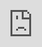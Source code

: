 # Industry4.0
The repository was created for the subject "Technologies of industry 4.0", ADB-21-08, MSTU "Stankin"

<!DOCTYPE html>
<html style="font-size: 16px;" lang="ru"><head>
    <meta name="viewport" content="width=device-width, initial-scale=1.0">
    <meta charset="utf-8">
    <meta name="keywords" content="creativestudio, We design People Inspired Experiences that create positive change in people&amp;apos;s lives.">
    <meta name="description" content="">
    <title>Page 2</title>
    <link rel="stylesheet" href="nicepage.css" media="screen">
<link rel="stylesheet" href="Page-2.css" media="screen">
    <script class="u-script" type="text/javascript" src="jquery-1.9.1.min.js" defer=""></script>
    <script class="u-script" type="text/javascript" src="nicepage.js" defer=""></script>
    <meta name="generator" content="Nicepage 5.11.7, nicepage.com">
    <link id="u-theme-google-font" rel="stylesheet" href="https://fonts.googleapis.com/css?family=Roboto:100,100i,300,300i,400,400i,500,500i,700,700i,900,900i|Open+Sans:300,300i,400,400i,500,500i,600,600i,700,700i,800,800i">
    
    
    
    <script type="application/ld+json">{
		"@context": "http://schema.org",
		"@type": "Organization",
		"name": "",
		"logo": "images/5171181-0.jpeg"
}</script>
    <meta name="theme-color" content="#1f203a">
    <meta property="og:title" content="Page 2">
    <meta property="og:type" content="website">
  <meta data-intl-tel-input-cdn-path="intlTelInput/"></head>
  <body data-home-page="https://website5171180.nicepage.io/Page-2.html?version=e9581053-38fb-424e-a8b2-1d71fd160f0f" data-home-page-title="Page 2" class="u-body u-xl-mode" data-lang="ru"><header class="u-clearfix u-header u-palette-1-base u-header" id="sec-ab9d"><div class="u-clearfix u-sheet u-sheet-1">
        <a href="https://nicepage.com" class="u-image u-logo u-image-1" data-image-width="5000" data-image-height="3220">
          <img src="images/5171181-0.jpeg" class="u-logo-image u-logo-image-1" data-image-width="64">
        </a>
        <h2 class="u-align-center u-text u-text-1">&nbsp;<b>Технологии индустрии 4.0</b>
        </h2>
      </div></header>
    <section class="u-align-center u-clearfix u-section-1" id="carousel_a717">
      <div class="u-expanded-width u-grey-5 u-shape u-shape-rectangle u-shape-1"></div>
      <div alt="" class="u-border-8 u-border-white u-image u-image-circle u-image-1" data-image-width="640" data-image-height="640"></div>
      <div alt="" class="u-border-8 u-border-white u-image u-image-circle u-image-2" data-image-width="1200" data-image-height="902"></div>
      <div class="infinite u-align-center u-clearfix u-group-elements u-group-elements-1" data-animation-name="lightSpeedIn" data-animation-duration="1000" data-animation-direction="" data-animation-out="0">
        <h2 class="u-text u-text-1">&nbsp;<b>Андрианов Р.И.</b>
        </h2>
        <h2 class="infinite u-text u-text-2" data-animation-name="lightSpeedIn" data-animation-duration="1000" data-animation-direction="" data-animation-out="0">&nbsp;<b>Марковец Д.С.</b>
        </h2>
      </div>
      <h2 class="infinite u-text u-text-3" data-animation-name="tada" data-animation-duration="1000" data-animation-direction="" data-animation-out="0">&nbsp;<b>Portfolio</b>
      </h2>
      <p class="u-text u-text-4">Студенты МГТУ"Станкин", Кафедра компьютерных систем управления, 15.03.04 Автоматизация технологических процессов и производств,&nbsp;<br>АДБ-21-08. Андрианов Руслан Игоревич. Марковец Дарья Сергеевна.
      </p>
      <p class="u-text u-text-5"> ⣿⣿⣿⣿⣿⣿⣿⠀⡤⢤⠘⢷⣍⠻⣿⣿⣿⣿⣿⣿⣿⣿⣿⣿⣿⣿⣿⣿⣿⣿⣿⣿⣿⣿⣿⣿⣿⣿⣿⣿⣿⣿⣿⣿⣿⣿⣾⣷⣤⠉⠉⠁⠀⠀⠀⠀⠀⠀⠀⠈⠀⠀⠀⠀⠀ <br>⣿⣿⣿⣿⣿⣿⣿⣀⠀⠀⠀⠈⡉⡇⠙⣿⣿⣿⣿⣿⣿⣿⣿⣿⣿⣿⣿⣿⣿⣿⣿⣿⣿⣿⣿⣿⣿⣿⣿⣿⣿⣿⣿⣿⡿⢿⣿⣿⣿⣄⣀⠀⠀⠀⠀⠀⠀⠀⣀⢀⣤⣤⣶⣖⡀ <br>⣿⣿⣿⣿⣿⣿⣿⣿⠀⠀⠀⠀⠁⠙⠀⠈⢻⣿⣿⣿⣿⣿⣿⣿⣿⣿⣿⣿⣿⣿⣿⣿⣿⣿⣿⣿⣿⣿⣿⣿⣿⣿⣿⣿⣧⣾⣿⣿⢿⣿⡿⠀⠀⠀⠀⢀⣰⡾⠟⠋⠉⠀⠈⠹⡏ <br>⣿⣿⣿⣿⣿⣿⣿⣿⡇⡀⠀⠀⠀⠀⠀⠀⠀⢹⣿⣿⣿⣿⣿⣿⢹⣿⣿⣿⣿⣿⣿⣿⣿⣿⣿⣿⣿⣿⣿⣿⣿⣿⣿⣿⡟⣻⣿⣥⢠⣇⠀⣆⠠⢀⣴⠟⢉⡼⠂⠀⠀⠀⠀⠀⢻ <br>⣿⣿⣿⣿⣿⣿⣿⡿⠀⠃⠀⠀⠀⠀⠀⠀⠀⡑⠘⣿⣿⣿⣿⣿⣼⣿⣿⣿⣿⣿⣿⣿⣿⣿⣿⠀⠀⠿⠿⣿⣋⣿⡿⠿⣿⣿⣿⣿⣿⣿⠀⣫⣾⢟⣥⠞⠉⠀⠀⠀⠀⠀⠀⠀⢸ <br>⣿⣿⣿⣿⣿⣿⣿⡇⠀⠀⠀⠀⠀⠀⠀⠀⠀⢹⣆⠈⠻⣿⣿⣿⣿⣿⣿⣿⣿⣿⣿⣿⣿⣿⣟⣀⠀⠀⠀⢈⠀⠀⠀⠀⣿⣟⠻⠋⢩⣦⣾⢟⣵⠿⠋⠀⠀⠀⠀⠀⠀⠀⠀⠀⢸ <br>⣿⣿⣿⣿⣿⣿⣿⡇⠀⠀⠀⠀⠀⠀⠀⠀⠀⠀⢹⣷⡐⠟⣻⣿⣿⣿⢿⣿⣿⣿⣿⣟⣿⣿⣿⣿⣆⣀⣤⣌⡀⣀⠀⣠⡿⡿⠀⠀⠸⠿⣤⣿⠥⠄⠀⠀⠀⠀⠀⠀⠀⠀⠀⠀⣾ <br>⣿⣿⣿⣿⣿⣿⡿⣷⠀⠰⣤⡄⠀⠀⠀⠀⠀⠀⢀⠀⠀⠀⠀⠀⠀⠀⠀⠈⠙⠛⠉⠉⠛⠛⠛⣿⠟⠛⢹⣿⡇⣿⣧⣿⣴⣴⣧⣤⣴⣾⡟⠀⠀⠀⠀⠀⠀⠀⠀⠀⠀⠀⠀⠀⣿ <br>⣿⣿⣿⣿⣿⣿⣧⣿⠰⠄⠻⠷⠤⠀⠀⠀⠀⠀⠸⡄⠀⠀⡆⢰⠆⠀⠔⠂⠀⠀⠀⠀⠀⠀⠀⠀⠀⠰⣾⣿⣧⣿⣿⣿⣿⣿⣿⣿⣿⡿⢧⠀⠀⠀⠀⠀⠀⠀⠀⠀⠀⠀⠀⢰⠻ <br>⣿⣿⣿⣿⣿⣿⣿⣿⣦⠄⠀⠀⠀⢠⠀⠀⠀⠀⠀⢹⣄⡴⠋⠈⠀⠀⠀⠀⠀⠀⠀⠀⠀⠀⠀⠀⠀⠀⠘⢿⣽⣿⣿⣿⣿⣿⣿⣿⣟⠁⠈⠀⠀⠀⠀⠀⠀⠀⠀⠀⠀⠀⢀⣾⠀ <br>⣿⣿⣿⣿⣿⣿⣿⣟⠁⠀⠀⠀⠀⠈⠀⠀⠀⣀⡀⠉⠙⠀⠀⠀⠀⠀⠀⠀⠀⠀⠀⠀⠀⠀⠀⠀⠀⠀⠀⠀⠙⠇⠉⠛⣿⣿⣿⣿⣿⣿⣄⠀⠀⠀⠀⠀⠀⠀⠀⠀⠀⢠⣾⠃⠀ <br>⣿⣿⣿⣿⣿⣿⣿⣿⠀⠀⠀⠀⠀⠀⠀⠀⠀⠉⢉⣀⣀⠀⠀⠀⠀⠀⠀⠀⠀⠀⠀⠀⠀⠀⠀⠀⠀⠀⠀⠀⠀⠀⠀⠈⢁⣙⣿⣿⣿⣿⣿⣷⣤⡄⠀⠀⠀⠀⠀⠀⠀⣾⡧⠀⠀ <br>⣿⣿⣿⣿⣿⣿⣿⡿⠇⠀⠀⠀⠀⠀⣄⢀⣠⣶⣿⣿⣿⣽⣦⡀⠀⠀⠀⠀⠀⠀⠀⠀⠀⠀⠀⠀⠀⠀⠀⠀⠀⠀⠀⠀⠈⠉⠉⢻⣿⣿⣿⣿⣷⣀⠀⠀⠀⠀⠀⠀⠆⣿⠀⠀⠀ <br>⣿⣿⣿⣿⣿⡿⠋⠀⠀⠀⠀⠀⠀⠀⢿⡿⣿⣿⣿⣿⣿⣿⣿⣿⡄⠀⠀⠀⠀⠀⠀⠀⠀⠀⠀⠀⠀⠀⠀⠀⢀⣤⣴⣶⣿⣿⣶⣤⡿⣮⣿⣿⣟⣿⣾⠗⠀⠀⠀⠀⠀⣿⠀⠀⠀ <br>⣿⣿⣿⣿⡟⠁⠀⠀⠀⠀⠀⠀⠀⠀⣿⣣⣿⣿⣿⣿⣷⣿⡿⢿⡇⠀⠀⠀⠀⠀⠀⠀⠀⠀⠀⠀⠀⠀⢀⣴⣿⣿⣿⣿⣿⣿⣿⣿⡟⢿⣿⣿⣿⣿⣇⡀⠀⠀⠀⢀⣼⣟⣤⠀⠀ <br>⣿⣿⣿⠋⠀⠀⠀⠀⠀⠀⠀⠀⠀⠀⠈⠿⣿⣿⣿⣿⣿⠛⢀⣿⡇⠀⠀⠀⠀⠀⠀⠀⠀⠀⠀⠀⠀⠀⣼⡏⣿⣿⣿⣿⣽⣿⣿⠹⣿⠾⣿⣿⣿⣿⣿⣿⣶⣤⠴⣟⣻⣿⣥⡤⠶ <br>⣿⣿⡏⠀⠀⠀⠀⠀⠀⠀⠀⠀⠀⠀⠀⠀⠀⠉⠉⠉⠉⠉⠛⠋⠀⠀⠀⠀⠀⠀⠀⠀⠀⠀⠀⠀⠀⢸⣿⣷⡹⣾⣿⣿⣿⣿⡿⢠⣿⠀⢨⣽⢿⣿⣿⣿⣿⣿⣿⡉⠉⠉⠀⠀⠀ <br>⣿⣿⡇⠀⠀⠀⠀⠀⠀⠀⠀⠀⠀⠀⠀⠀⠀⠀⠀⠀⠀⠀⠀⠀⠀⠀⠀⠤⠖⠒⠉⠉⠳⠦⡀⠀⠀⠀⠈⠛⠉⠈⠛⠛⠛⠛⠓⠛⠁⠀⢾⡛⣻⣙⣿⣿⣿⣿⣿⣷⡀⠀⠀⠀⠀ <br>⣿⣿⡇⠀⠀⠀⠀⠀⠀⠀⠀⠀⠀⠀⠀⠀⠀⠀⠀⠀⠀⠀⢀⣤⣴⡞⣥⡀⠀⠀⠀⠀⠀⠀⠻⣦⢀⠀⠀⠀⠀⠀⠀⠀⠀⠀⠀⠀⠀⠀⠈⢷⣿⡟⠋⢹⣿⣿⣿⣿⣇⠀⠀⠀⠀ <br>⣿⣿⣿⠀⠀⠀⠀⠀⠀⠀⠀⠀⠀⠀⠀⠀⠀⠀⠀⠀⠀⠀⠈⠻⣷⣶⣶⡎⠀⠀⠀⠀⣠⣘⣙⣷⣶⡆⠀⠀⠀⠀⠀⠀⠀⠀⠀⠀⣀⠀⠀⠀⠀⠀⠀⢹⣿⣿⣿⣿⣿⡀⠀⠀⠀ <br>⣿⣿⣿⠀⠀⠀⠀⠀⠀⠀⠀⠀⠀⠀⠀⠀⠀⠀⠀⠀⠀⠀⠀⠀⠈⠺⢟⣃⣀⣀⠀⢐⣿⣿⠛⠋⠉⠀⠀⠀⠀⠀⠀⠀⠀⠀⠀⠀⠈⢷⡀⠀⠀⠀⠀⠈⠛⣿⣿⣿⣟⡇⠀⠀⠀ <br>⣿⣿⣏⠀⠀⠀⠀⠀⠀⠀⠀⠀⠀⠀⠀⠀⠀⠀⠀⠀⡀⠈⠑⠒⠛⠂⠀⢀⣀⣀⡀⠀⠉⠁⠀⠀⠀⠀⠀⠀⠀⠀⠀⠀⠀⠀⠀⠀⠀⠘⡷⣄⠀⠀⠀⠀⠀⠈⢹⣿⡟⠀⠀⠀⠀ <br>⣿⣿⣿⠀⠀⠀⠀⠀⠀⠀⠀⠀⠀⠀⠀⠀⢠⣿⣮⣍⣀⠀⠀⠀⠀⢀⡀⠐⣿⣿⡀⠁⢀⠀⠀⠀⠀⠀⠀⠀⠀⠀⠀⠀⢤⣄⡀⠀⠀⠀⠀⠘⠃⠀⠀⠀⠀⠀⠀⠀⠀⠀⠀⠀⠀ <br>⣿⣿⣿⠀⠀⠀⠀⠀⠀⠀⠀⠀⠀⠀⠀⠀⠈⠛⠛⠛⠛⠛⠛⠛⠛⢿⣿⣷⣿⣿⣿⣶⣤⣶⣶⣦⣤⣀⣀⣀⣀⣀⣀⠀⠀⠈⠉⠓⠀⠀⠀⠀⠀⠀⠀⠀⠀⠀⠀⠀⠀⠀⠀⠀⠀ <br>⣿⣿⣿⡀⠀⠀⠀⠀⠀⠀⠀⠀⠀⠀⠀⠀⠀⠀⠀⠀⠀⠀⠀⠀⠀⠀⠀⠀⠈⠉⠁⠀⠀⠉⠉⠉⠉⠉⠉⠉⠉⠉⠻⣷⠀⠀⠀⠀⠀⠀⠀⠀⠀⠀⠀⠀⠀⠀⠀⠀⠀⠀⠀⠀⠀ <br>⣿⣿⣿⠀⠀⠀⠀⠀⠀⠀⠀⠀⠀⠀⠀⠀⠀⠀⠀⠀⠀⠀⠀⠀⠀⠀⠀⠀⠀⠀⠀⠀⠀⠀⠀⠀⠀⠀⠀⠀⠀⠀⠀⠃⠀⠀⠀⠀⠀⠀⠀⠀⠀⠀⠀⠀⠀⠀⠀⠀⠀⠀⠀⠀⠀ <br>⣿⣯⣄⡇⠀⠀⠀⠀⠀⠀⠀⠀⠀⠀⠀⠀⠀⠀⠀⠀⠀⠀⠀⠀⠀⠀⠀⠀⠀⠀⠀⠀⠀⠀⠀⠀⠀⠀⠀⠀⠀⠀⠀⠀⠀⠀⠀⠀⠀⠀⠀⠀⠀⠀⠀⠀⠀⠀⠀⠀⠀⠀⠀⠀⠀ <br>⣿⣿⡟⠄⠀⠀⠀⠀⠀⠀⠀⠀⠀⠀⠀⠀⠀⠀⠀⠀⠀⠀⠀⠀⠀⠀⠀⠀⠀⠀⠀⠀⠀⠀⠀⠀⠀⠀⠀⠀⠀⠀⠀⠀⠀⠀⠀⠀⠀⠀⠀⠀⠀⠀⠀⠀⠀⠀⠀⠀⠀⠀⠀⠀⠀ <br>⣿⣿⡇⠀⠀⠀⠀⠀⠀⠀⠀⠀⠀⠀⠀⠀⠀⠀⠀⠀⠀⠀⠀⠀⠀⠀⠀⠀⠀⠀⠀⠀⠀⠀⠀⠀⠀⠀⠀⠀⠀⠀⠀⠀⠀⠀⠀⠀⠀⠀⠀⠀⠀⠀⠀⠀⠀⠀⠀⠀⠀⠀⠀⠀⠀ <br>⣿⣯⡆⠀⠀⠀⠀⠀⠀⠀⠀⠀⠀⠀⠀⠀⠀⠀⠀⠀⠀⠀⠀⠀⠀⠀⠀⠀⠀⠀⠀⠀⠀⠀⠀⠀⠀⠀⠀⠀⠀⠀⠀⠀⠀⠀⠀⠀⠀⠀⠀⠀⠀⠀⠀⠀⠀⠀⠀⠀⠀⠀⠀⠀⠀ <br>⣿⣿⣇⠀⠀⠀⠀⠀⠀⠀⠀⠀⠀⠀⠀⠀⠀⠀⠀⠀⠀⠀⠀⠀⠀⠀⠀⠀⠀⠀⠀⠀⠀⠀⠀⠀⠀⠀⠀⠀⠀⠀⠀⠀⠀⠀⠀⠀⠀⠀⠀⠀⠀⠀⠀⠀⠀⠀⠀⠀⠀⠀⠀⠀⠀ <br>⣿⣿⣿⣦⠀⠀⠀⠀⠀⠀⠀⠀⠀⠀⠀⠀⠀⠀⠀⠀⠀⠀⠀⠀⠀⠀⠀⠀⠀⠀⠀⠀⠀⠀⠀⠀⠀⠀⠀⠀⠀⠀⠀⠀⠀⠀⠀⠀⠀⠀⠀⠀⠀⠀⠀⠀⠀⠀⠀⠀⠀⠀⠀⠀⠀
      </p>
    </section>
    <section class="u-align-center u-clearfix u-palette-1-base u-section-2" id="sec-5374">
      <div class="u-clearfix u-sheet u-valign-middle-xs u-sheet-1">
        <div class="u-align-left u-expanded-width-sm u-expanded-width-xs u-video u-video-1">
          <div class="embed-responsive embed-responsive-1">
            <iframe style="position: absolute;top: 0;left: 0;width: 100%;height: 100%;" class="embed-responsive-item" src="https://www.youtube.com/embed/lx4tpvB53Go?mute=0&amp;showinfo=0&amp;controls=0&amp;start=0" frameborder="0" allowfullscreen=""></iframe>
          </div>
        </div>
        <h2 class="u-text u-text-default u-text-1">Ещё не досдали долги, а уже зачёт</h2>
      </div>
    </section>
    
    
    <footer class="u-align-center u-clearfix u-footer u-palette-1-base u-footer" id="sec-0f65"><div class="u-clearfix u-sheet u-sheet-1"></div></footer>
    <section class="u-backlink u-clearfix u-grey-80">
      <a class="u-link" href="landing-page" target="_blank">
        <span>Landing Page</span>

    </section>
  
</body>
</html>

